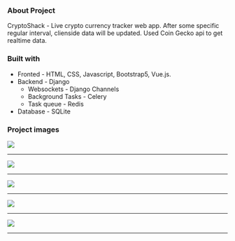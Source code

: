 ### About Project 
CryptoShack - Live crypto currency tracker web app.
After some specific regular interval, clienside data will be updated.
Used Coin Gecko api to get realtime data.

### Built with
* Fronted - HTML, CSS, Javascript, Bootstrap5, Vue.js.
* Backend - Django
    * Websockets - Django Channels
    * Background Tasks - Celery
    * Task queue - Redis
* Database - SQLite

### Project images
![ ](https://github.com/Tejas-Gosavi/CryptoShack/blob/master/Screenshot-1.png)
<hr />

![ ](https://github.com/Tejas-Gosavi/CryptoShack/blob/master/Screenshot-2.png)
<hr />

![ ](https://github.com/Tejas-Gosavi/CryptoShack/blob/master/Screenshot-3.png)
<hr />

![ ](https://github.com/Tejas-Gosavi/CryptoShack/blob/master/Screenshot-4.png)
<hr />

![ ](https://github.com/Tejas-Gosavi/CryptoShack/blob/master/Screenshot-5.png)
<hr />